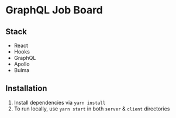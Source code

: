 # GraphQL Job Board

## Stack

- React
- Hooks
- GraphQL
- Apollo
- Bulma

## Installation

1.  Install dependencies via `yarn install`
2.  To run locally, use `yarn start` in both `server` & `client` directories
